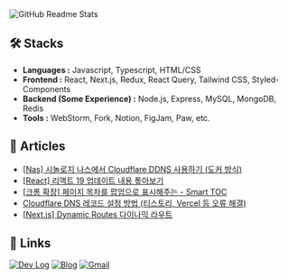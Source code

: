 <picture>
  <source
    srcset="https://github-readme-stats.vercel.app/api?username=romantech&hide=contribs&show_icons=true&theme=dark"
    media="(prefers-color-scheme: dark)"
  />
  <source
    srcset="https://github-readme-stats.vercel.app/api?username=romantech&hide=contribs&show_icons=true&theme=graywhite"
    media="(prefers-color-scheme: light), (prefers-color-scheme: no-preference)"
  />
  <img src="https://github-readme-stats.vercel.app/api?username=romantech&hide=contribs&show_icons=true&theme=graywhite" alt="GitHub Readme Stats" />
</picture>

## 🛠 Stacks

- **Languages :** Javascript, Typescript, HTML/CSS
- **Frontend :** React, Next.js, Redux, React Query, Tailwind CSS, Styled-Components
- **Backend (Some Experience) :** Node.js, Express, MySQL, MongoDB, Redis
- **Tools :** WebStorm, Fork, Notion, FigJam, Paw, etc.

## 📝 Articles
- [[Nas] 시놀로지 나스에서 Cloudflare DDNS 사용하기 (도커 방식)](https://romantech.net/1312)
- [[React] 리액트 19 업데이트 내용 톺아보기](https://romantech.net/1311)
- [[크롬 확장] 페이지 목차를 팝업으로 표시해주는 - Smart TOC](https://romantech.net/1310)
- [Cloudflare DNS 레코드 설정 방법 (티스토리, Vercel 등 오류 해결)](https://romantech.net/1309)
- [[Next.js] Dynamic Routes 다이나믹 라우트](https://romantech.net/1308)

## 🔗 Links

[![Dev Log](https://img.shields.io/badge/Dev%20Log-lightgray?style=for-the-badge&logo=notion&logoColor=white)](https://bit.ly/3FaJKEF)
[![Blog](https://img.shields.io/badge/Blog-yellow?style=for-the-badge&logo=rss&logoColor=white)](https://romantech.net)
[![Gmail](https://img.shields.io/badge/Mail-D14836?style=for-the-badge&logo=gmail&logoColor=white)](mailto:johan@romantech.net)
